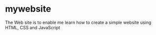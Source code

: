 # mywebsite
The Web site is to enable me learn how to create a simple website using HTML, CSS and JavaScript
